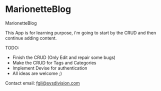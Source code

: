 MarionetteBlog
==============

MarionetteBlog

This App is for learning purpose, i'm going to start by the CRUD and then continue adding content.

TODO:
*  Finish the CRUD (Only Edit and repair some bugs)
*  Make the CRUD for Tags and Categories
*  Implement Devise for authentication
*  All ideas are welcome ;)

Contact email: fgil@sysdivision.com
